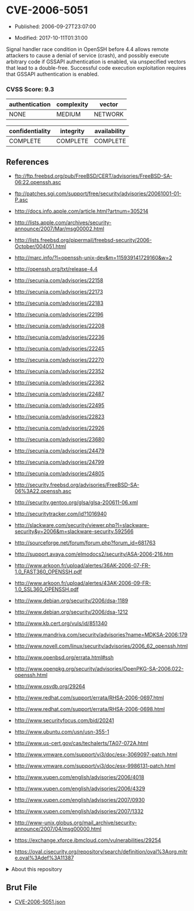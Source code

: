 # CVE-2006-5051

- Published: 2006-09-27T23:07:00

- Modified: 2017-10-11T01:31:00

Signal handler race condition in OpenSSH before 4.4 allows remote attackers to cause a denial of service (crash), and possibly execute arbitrary code if GSSAPI authentication is enabled, via unspecified vectors that lead to a double-free. Successful code execution exploitation requires that GSSAPI authentication is enabled.

### CVSS Score: **9.3**

| authentication | complexity | vector |
| --- | --- | --- |
| NONE | MEDIUM | NETWORK |

| confidentiality | integrity | availability |
| --- | --- | --- |
| COMPLETE | COMPLETE | COMPLETE |

## References

* ftp://ftp.freebsd.org/pub/FreeBSD/CERT/advisories/FreeBSD-SA-06:22.openssh.asc

* ftp://patches.sgi.com/support/free/security/advisories/20061001-01-P.asc

* http://docs.info.apple.com/article.html?artnum=305214

* http://lists.apple.com/archives/security-announce/2007/Mar/msg00002.html

* http://lists.freebsd.org/pipermail/freebsd-security/2006-October/004051.html

* http://marc.info/?l=openssh-unix-dev&m=115939141729160&w=2

* http://openssh.org/txt/release-4.4

* http://secunia.com/advisories/22158

* http://secunia.com/advisories/22173

* http://secunia.com/advisories/22183

* http://secunia.com/advisories/22196

* http://secunia.com/advisories/22208

* http://secunia.com/advisories/22236

* http://secunia.com/advisories/22245

* http://secunia.com/advisories/22270

* http://secunia.com/advisories/22352

* http://secunia.com/advisories/22362

* http://secunia.com/advisories/22487

* http://secunia.com/advisories/22495

* http://secunia.com/advisories/22823

* http://secunia.com/advisories/22926

* http://secunia.com/advisories/23680

* http://secunia.com/advisories/24479

* http://secunia.com/advisories/24799

* http://secunia.com/advisories/24805

* http://security.freebsd.org/advisories/FreeBSD-SA-06%3A22.openssh.asc

* http://security.gentoo.org/glsa/glsa-200611-06.xml

* http://securitytracker.com/id?1016940

* http://slackware.com/security/viewer.php?l=slackware-security&y=2006&m=slackware-security.592566

* http://sourceforge.net/forum/forum.php?forum_id=681763

* http://support.avaya.com/elmodocs2/security/ASA-2006-216.htm

* http://www.arkoon.fr/upload/alertes/36AK-2006-07-FR-1.0_FAST360_OPENSSH.pdf

* http://www.arkoon.fr/upload/alertes/43AK-2006-09-FR-1.0_SSL360_OPENSSH.pdf

* http://www.debian.org/security/2006/dsa-1189

* http://www.debian.org/security/2006/dsa-1212

* http://www.kb.cert.org/vuls/id/851340

* http://www.mandriva.com/security/advisories?name=MDKSA-2006:179

* http://www.novell.com/linux/security/advisories/2006_62_openssh.html

* http://www.openbsd.org/errata.html#ssh

* http://www.openpkg.org/security/advisories/OpenPKG-SA-2006.022-openssh.html

* http://www.osvdb.org/29264

* http://www.redhat.com/support/errata/RHSA-2006-0697.html

* http://www.redhat.com/support/errata/RHSA-2006-0698.html

* http://www.securityfocus.com/bid/20241

* http://www.ubuntu.com/usn/usn-355-1

* http://www.us-cert.gov/cas/techalerts/TA07-072A.html

* http://www.vmware.com/support/vi3/doc/esx-3069097-patch.html

* http://www.vmware.com/support/vi3/doc/esx-9986131-patch.html

* http://www.vupen.com/english/advisories/2006/4018

* http://www.vupen.com/english/advisories/2006/4329

* http://www.vupen.com/english/advisories/2007/0930

* http://www.vupen.com/english/advisories/2007/1332

* http://www-unix.globus.org/mail_archive/security-announce/2007/04/msg00000.html

* https://exchange.xforce.ibmcloud.com/vulnerabilities/29254

* https://oval.cisecurity.org/repository/search/definition/oval%3Aorg.mitre.oval%3Adef%3A11387

<details>
<summary>About this repository</summary> 

  This repository is part of the project [Live Hack CVE](https://github.com/Live-Hack-CVE). Main website can be found [www.live-hack.org](https://www.live-hack.org) 
  
  Made by [Sn0wAlice](https://github.com/Sn0wAlice) for the people that care about security and need to have a feed of the latest CVEs. Hope you enjoy it, don't forget to star the repo and follow me on [Twitter](https://twitter.com/Sn0wAlice) and [Github](https://github.com/Sn0wAlice). And that is my [personnal website](https://www.alice-snow.me/)

  - [Home Page](https://github.com/Live-Hack-CVE)
  - [Framework](https://github.com/Live-Hack-CVE/cve-framework)
  - [CVE database](https://github.com/Live-Hack-CVE/full_database)
  - [Changelog](https://github.com/Live-Hack-CVE/Changelog)
</details>

## Brut File

* [CVE-2006-5051.json](https://raw.githubusercontent.com/Live-Hack-CVE/full_database/main/cves/2006/CVE-2006-5051.json)


